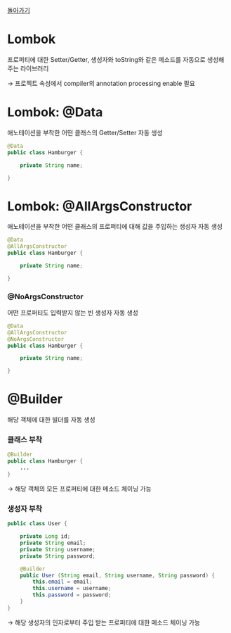 [돌아가기](https://github.com/LEEJ0NGWAN/Springboot-rest-webservice)

# Lombok

프로퍼티에 대한 Setter/Getter, 생성자와 toString와 같은 메소드를 자동으로 생성해주는 라이브러리

→ 프로젝트 속성에서 compiler의 annotation processing enable 필요

# Lombok: @Data

애노테이션을 부착한 어떤 클래스의 Getter/Setter 자동 생성

```java
@Data
public class Hamburger {

	private String name;

}
```

# Lombok: @AllArgsConstructor

애노테이션을 부착한 어떤 클래스의 프로퍼티에 대해 값을 주입하는 생성자 자동 생성

```java
@Data
@AllArgsConstructor
public class Hamburger {

	private String name;

}
```

### @NoArgsConstructor

어떤 프로퍼티도 입력받지 않는 빈 생성자 자동 생성

```java
@Data
@AllArgsConstructor
@NoArgsConstructor
public class Hamburger {

	private String name;

}
```

# @Builder

해당 객체에 대한 빌더를 자동 생성

### 클래스 부착

```java
@Builder
public class Hamburger {
	...
}
```

→ 해당 객체의 모든 프로퍼티에 대한 메소드 체이닝 가능

### 생성자 부착

```java
public class User {

	private Long id;
	private String email;
	private String username;
	private String password;

	@Builder
	public User (String email, String username, String password) {
		this.email = email;
		this.username = username;
		this.password = password;
	}
}
```

→ 해당 생성자의 인자로부터 주입 받는 프로퍼티에 대한 메소드 체이닝 가능